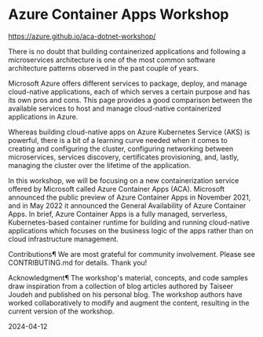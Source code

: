 # Azure Container Apps Workshop

https://azure.github.io/aca-dotnet-workshop/

There is no doubt that building containerized applications and following a microservices architecture is one of the most common software architecture patterns observed in the past couple of years.

Microsoft Azure offers different services to package, deploy, and manage cloud-native applications, each of which serves a certain purpose and has its own pros and cons. This page provides a good comparison between the available services to host and manage cloud-native containerized applications in Azure.

Whereas building cloud-native apps on Azure Kubernetes Service (AKS) is powerful, there is a bit of a learning curve needed when it comes to creating and configuring the cluster, configuring networking between microservices, services discovery, certificates provisioning, and, lastly, managing the cluster over the lifetime of the application.

In this workshop, we will be focusing on a new containerization service offered by Microsoft called Azure Container Apps (ACA). Microsoft announced the public preview of Azure Container Apps in November 2021, and in May 2022 it announced the General Availability of Azure Container Apps. In brief, Azure Container Apps is a fully managed, serverless, Kubernetes-based container runtime for building and running cloud-native applications which focuses on the business logic of the apps rather than on cloud infrastructure management.

Contributions¶
We are most grateful for community involvement. Please see CONTRIBUTING.md for details. Thank you!

Acknowledgment¶
The workshop's material, concepts, and code samples draw inspiration from a collection of blog articles authored by Taiseer Joudeh and published on his personal blog. The workshop authors have worked collaboratively to modify and augment the content, resulting in the current version of the workshop.

2024-04-12
